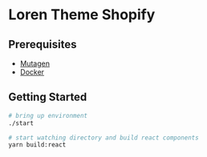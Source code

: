 # Loren Theme Shopify

## Prerequisites

- [Mutagen](https://mutagen.io/)
- [Docker](https://www.docker.com/)

## Getting Started

```bash
# bring up environment
./start

# start watching directory and build react components
yarn build:react

```
